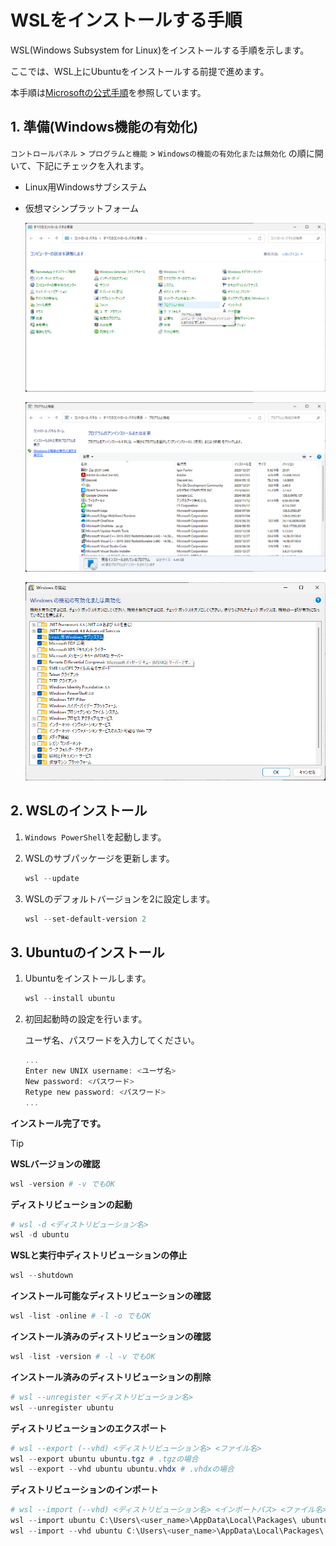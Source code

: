 <!--
    WSLをインストールする手順を示す。
 -->

# WSLをインストールする手順

WSL(Windows Subsystem for Linux)をインストールする手順を示します。

ここでは、WSL上にUbuntuをインストールする前提で進めます。

本手順は[Microsoftの公式手順][wsl]を参照しています。

[wsl]: https://learn.microsoft.com/ja-jp/windows/wsl/install

## 1. 準備(Windows機能の有効化)

`コントロールパネル` > `プログラムと機能` > `Windowsの機能の有効化または無効化`
の順に開いて、下記にチェックを入れます。

* Linux用Windowsサブシステム
* 仮想マシンプラットフォーム

    ![コントロールパネル](image/cnt-001.png)

    ![プログラムと機能](image/cnt-002.png)

    ![Windowsの機能](image/cnt-003.png)

## 2. WSLのインストール

1. `Windows PowerShell`を起動します。

1. WSLのサブパッケージを更新します。

    ``` powershell
    wsl --update
    ```

1. WSLのデフォルトバージョンを2に設定します。

    ``` powershell
    wsl --set-default-version 2
    ```

## 3. Ubuntuのインストール

1. Ubuntuをインストールします。

    ``` powershell
    wsl --install ubuntu
    ```

1. 初回起動時の設定を行います。

   ユーザ名、パスワードを入力してください。

    ``` powershell
    ...
    Enter new UNIX username: <ユーザ名>
    New password: <パスワード>
    Retype new password: <パスワード>
    ...
    ```

**インストール完了です。**

> [!TIP]
>
> **WSLバージョンの確認**
>
> ``` powershell
> wsl -version # -v でもOK
> ```
>
> **ディストリビューションの起動**
>
> ``` powershell
> # wsl -d <ディストリビューション名>
> wsl -d ubuntu
> ```
>
> **WSLと実行中ディストリビューションの停止**
>
> ``` powershell
> wsl --shutdown
> ```
>
> **インストール可能なディストリビューションの確認**
>
> ``` powershell
> wsl -list -online # -l -o でもOK
> ```
>
> **インストール済みのディストリビューションの確認**
>
> ``` powershell
> wsl -list -version # -l -v でもOK
> ```
>
> **インストール済みのディストリビューションの削除**
>
> ``` powershell
> # wsl --unregister <ディストリビューション名>
> wsl --unregister ubuntu
> ```
>
> **ディストリビューションのエクスポート**
>
> ``` powershell
> # wsl --export (--vhd) <ディストリビューション名> <ファイル名>
> wsl --export ubuntu ubuntu.tgz # .tgzの場合
> wsl --export --vhd ubuntu ubuntu.vhdx # .vhdxの場合
> ```
>
> **ディストリビューションのインポート**
>
> ``` powershell
> # wsl --import (--vhd) <ディストリビューション名> <インポートパス> <ファイル名>
> wsl --import ubuntu C:\Users\<user_name>\AppData\Local\Packages\ ubuntu.tgz
> wsl --import --vhd ubuntu C:\Users\<user_name>\AppData\Local\Packages\ ubuntu.vhdx
> ```
